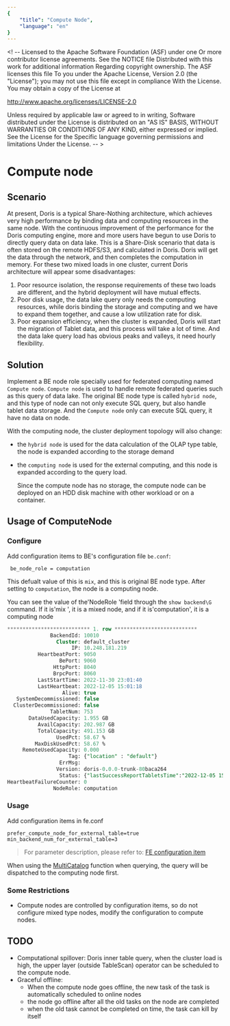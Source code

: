 ```yaml
---
{
    "title": "Compute Node",
    "language": "en"
}
--- 
```


 <! -- 
 Licensed to the Apache Software Foundation (ASF) under one 
 Or more contributor license agreements. See the NOTICE file 
 Distributed with this work for additional information 
 Regarding copyright ownership. The ASF licenses this file 
 To you under the Apache License, Version 2.0 (the 
 "License"); you may not use this file except in compliance 
 With the License. You may obtain a copy of the License at 

 http://www.apache.org/licenses/LICENSE-2.0 

 Unless required by applicable law or agreed to in writing, 
 Software distributed under the License is distributed on an 
 "AS IS" BASIS, WITHOUT WARRANTIES OR CONDITIONS OF ANY 
 KIND, either expressed or implied. See the License for the 
 Specific language governing permissions and limitations 
 Under the License. 
 -- > 


# Compute node

<version since="1.2.1">
</version>

## Scenario

At present, Doris is a typical Share-Nothing architecture, which achieves very high performance by binding data and computing resources in the same node.
With the continuous improvement of the performance for the Doris computing engine, more and more users have begun to use Doris to directly query data on data lake.
This is a Share-Disk scenario that data is often stored on the remote HDFS/S3, and calculated in Doris.
Doris will get the data through the network, and then completes the computation in memory.
For these two mixed loads in one cluster, current Doris architecture will appear some disadvantages:
1. Poor resource isolation, the response requirements of these two loads are different, and the hybrid deployment will have mutual effects.
2. Poor disk usage, the data lake query only needs the computing resources, while doris binding the storage and computing and we have to expand them together, and cause a low utilization rate for disk.
3. Poor expansion efficiency, when the cluster is expanded, Doris will start the migration of Tablet data, and this process will take a lot of time. And the data lake query load has obvious peaks and valleys, it need hourly flexibility.

## Solution
Implement a BE node role specially used for federated computing named `Compute node`.
`Compute node` is used to handle remote federated queries such as this query of data lake.
The original BE node type is called `hybrid node`, and this type of node can not only execute SQL query, but also handle tablet data storage.
And the `Compute node` only can execute SQL query, it have no data on node.

With the computing node, the cluster deployment topology will also change:
- the `hybrid node` is used for the data calculation of the OLAP type table, the node is expanded according to the storage demand
- the `computing node` is used for the external computing, and this node is expanded according to the query load.
  
  Since the compute node has no storage, the compute node can be deployed on an HDD disk machine with other workload or on a container.
  
  
## Usage of ComputeNode 

### Configure 
Add configuration items to BE's configuration file `be.conf`:
```
 be_node_role = computation 
```

This defualt value of this is `mix`, and this is original BE node type. After setting to `computation`, the node is a computing node.

You can see the value of the'NodeRole 'field through the `show backend\G` command. If it is'mix ', it is a mixed node, and if it is'computation', it is a computing node

```sql
*************************** 1. row ***************************
              BackendId: 10010
                Cluster: default_cluster
                     IP: 10.248.181.219
          HeartbeatPort: 9050
                 BePort: 9060
               HttpPort: 8040
               BrpcPort: 8060
          LastStartTime: 2022-11-30 23:01:40
          LastHeartbeat: 2022-12-05 15:01:18
                  Alive: true
   SystemDecommissioned: false
  ClusterDecommissioned: false
              TabletNum: 753
       DataUsedCapacity: 1.955 GB
          AvailCapacity: 202.987 GB
          TotalCapacity: 491.153 GB
                UsedPct: 58.67 %
         MaxDiskUsedPct: 58.67 %
     RemoteUsedCapacity: 0.000
                    Tag: {"location" : "default"}
                 ErrMsg:
                Version: doris-0.0.0-trunk-80baca264
                 Status: {"lastSuccessReportTabletsTime":"2022-12-05 15:00:38","lastStreamLoadTime":-1,"isQueryDisabled":false,"isLoadDisabled":false}
HeartbeatFailureCounter: 0
               NodeRole: computation
```

### Usage

Add configuration items in fe.conf

```
prefer_compute_node_for_external_table=true
min_backend_num_for_external_table=3
```

> For parameter description, please refer to: [FE configuration item](../admin-manual/config/fe-config.md)

When using the [MultiCatalog](../lakehouse/multi-catalog/multi-catalog.md) function when querying, the query will be dispatched to the computing node first.

### Some Restrictions

- Compute nodes are controlled by configuration items, so do not configure mixed type nodes, modify the configuration to compute nodes.
  
## TODO

- Computational spillover: Doris inner table query, when the cluster load is high, the upper layer (outside TableScan) operator can be scheduled to the compute node.
- Graceful offline:
  - When the compute node goes offline, the new task of the task is automatically scheduled to online nodes
  - the node go offline after all the old tasks on the node are completed
  - when the old task cannot be completed on time, the task can kill by itself
